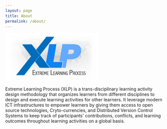 ```yaml
---
layout: page
title: About
permalink: /about/
---
```


<img src="/images/xlp_home.jpg" width="300">

Extreme Learning Process (XLP) is a trans-disciplinary learning activity design methodology that organizes learners from different disciplines to design and execute learning activities for other learners. It leverage modern ICT infrastructures to empower learners by giving them access to open source technologies, Cryto-currencies, and Distributed Version Control Systems to keep track of participants' contributions, conflicts, and learning outcomes throughout learning activities on a global basis.